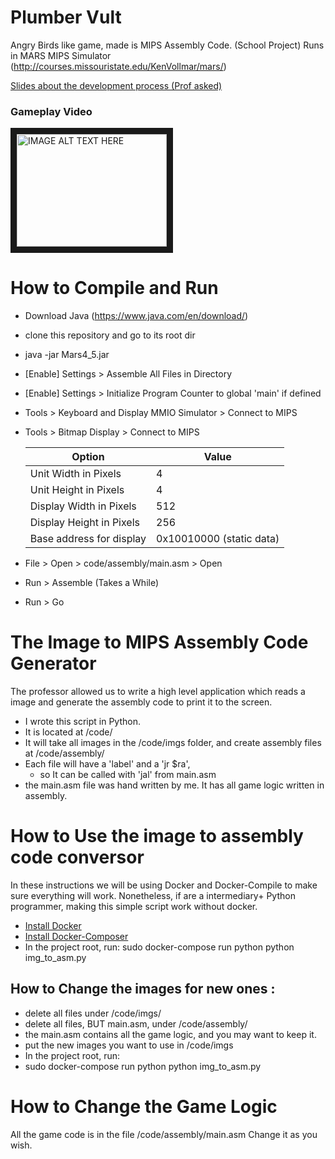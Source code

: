 # Plumber Vult
Angry Birds like game, made is MIPS Assembly Code. (School Project)
Runs in MARS MIPS Simulator (http://courses.missouristate.edu/KenVollmar/mars/)

[Slides about the development process (Prof asked)](https://drive.google.com/open?id=195wEksp_nAkrR0fNE8y3qUSPdFWbs7IEfEEVJVl_0cU)

### Gameplay Video
<a href="http://www.youtube.com/watch?feature=player_embedded&v=-dT7sHjod_w" target="_blank"><img src="http://img.youtube.com/vi/-dT7sHjod_w/0.jpg" 
alt="IMAGE ALT TEXT HERE" width="240" height="180" border="10" /></a>

# How to Compile and Run
* Download Java (https://www.java.com/en/download/) 
* clone this repository and go to its root dir
* java -jar Mars4_5.jar
* [Enable] Settings > Assemble All Files in Directory
* [Enable] Settings > Initialize Program Counter to global 'main' if defined
* Tools > Keyboard and Display MMIO Simulator > Connect to MIPS
* Tools > Bitmap Display > Connect to MIPS

    | Option                   | Value |
    | ------------------------ | ----- |
    | Unit Width in Pixels     |  4    |
    | Unit Height in Pixels    |  4    |
    | Display Width in Pixels  | 512   |
    | Display Height in Pixels | 256   |
    | Base address for display | 0x10010000 (static data) |

* File > Open > code/assembly/main.asm > Open
* Run > Assemble (Takes a While)
* Run > Go

# The Image to MIPS Assembly Code Generator 
The professor allowed us to write a high level application which reads a image and generate the assembly code to print it to the screen.

* I wrote this script in Python. 
* It is located at /code/
* It will take all images in the /code/imgs folder, and create assembly files at /code/assembly/
* Each file will have a 'label' and a 'jr $ra', 
   * so It can be called with 'jal' from main.asm
* the main.asm file was hand written by me. It has all game logic written in assembly.


# How to Use the image to assembly code conversor
In these instructions we will be using Docker and Docker-Compile to make sure everything will work.
Nonetheless, if are a intermediary+ Python programmer, making this simple script work without docker.

* [Install Docker](https://docs.docker.com/engine/installation/)
* [Install Docker-Composer](https://docs.docker.com/compose/install/)
* In the project root, run:
    sudo docker-compose run python python img_to_asm.py


## How to Change the images for new ones :
* delete all files under /code/imgs/
* delete all files, BUT main.asm, under /code/assembly/
 * the main.asm contains all the game logic, and you may want to keep it.
* put the new images you want to use in /code/imgs
* In the project root, run:
 * sudo docker-compose run python python img_to_asm.py

# How to Change the Game Logic
All the game code is in the file /code/assembly/main.asm
Change it as you wish.
